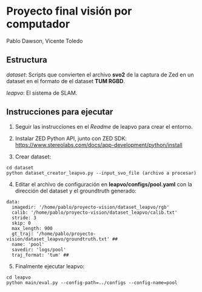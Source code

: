 # Proyecto final visión por computador

Pablo Dawson, Vicente Toledo

## Estructura

*dataset*: Scripts que convierten el archivo **svo2** de la captura de Zed en un dataset en el formato de el dataset **TUM RGBD**.

*leapvo*: El sistema de SLAM.

## Instrucciones para ejecutar

1. Seguir las instrucciones en el *Readme* de leapvo para crear el entorno.

2. Instalar ZED Python API, junto con ZED SDK: https://www.stereolabs.com/docs/app-development/python/install

3. Crear dataset:
```
cd dataset
python dataset_creator_leapvo.py --input_svo_file (archivo a procesar)
```

4. Editar el archivo de configuración en **leapvo/configs/pool.yaml** con la dirección del dataset y el groundtruth generado:

```
data:
  imagedir: '/home/pablo/proyecto-vision/dataset_leapvo/rgb'
  calib: '/home/pablo/proyecto-vision/dataset_leapvo/calib.txt'
  stride: 3
  skip: 0
  max_length: 900
  gt_traj: '/home/pablo/proyecto-vision/dataset_leapvo/groundtruth.txt' ##
  name: 'pool' 
  savedir: 'logs/pool'
  traj_format: 'tum' ##
```

5. Finalmente ejecutar leapvo:

```
cd leapvo
python main/eval.py --config-path=../configs --config-name=pool
```